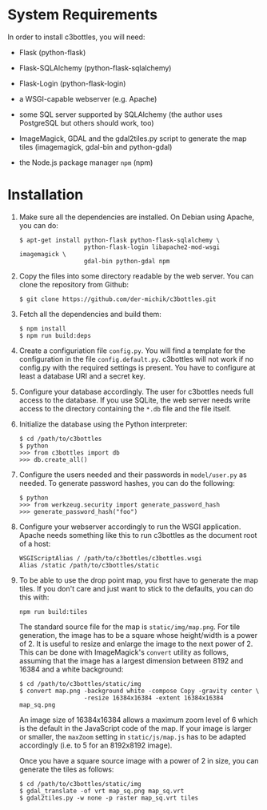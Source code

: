 # System Requirements

In order to install c3bottles, you will need:

*   Flask (python-flask)

*   Flask-SQLAlchemy (python-flask-sqlalchemy)

*   Flask-Login (python-flask-login)

*   a WSGI-capable webserver (e.g. Apache)

*   some SQL server supported by SQLAlchemy
    (the author uses PostgreSQL but others should work, too)

*   ImageMagick, GDAL and the gdal2tiles.py script to generate the map tiles
    (imagemagick, gdal-bin and python-gdal)

*   the Node.js package manager `npm` (npm)

# Installation

1.  Make sure all the dependencies are installed.
    On Debian using Apache, you can do:

        $ apt-get install python-flask python-flask-sqlalchemy \
                          python-flask-login libapache2-mod-wsgi imagemagick \
                          gdal-bin python-gdal npm

2.  Copy the files into some directory readable by the web server.
    You can clone the repository from Github:

        $ git clone https://github.com/der-michik/c3bottles.git

3.  Fetch all the dependencies and build them:

        $ npm install
        $ npm run build:deps

4.  Create a configuriation file `config.py`. You will find a template for the
    configuration in the file `config.default.py`. c3bottles will not work if
    no config.py with the required settings is present. You have to configure
    at least a database URI and a secret key.

5.  Configure your database accordingly. The user for c3bottles needs full
    access to the database. If you use SQLite, the web server needs write
    access to the directory containing the `*.db` file and the file itself.

6.  Initialize the database using the Python interpreter:

        $ cd /path/to/c3bottles
        $ python
        >>> from c3bottles import db
        >>> db.create_all()

7.  Configure the users needed and their passwords in `model/user.py` as
    needed. To generate password hashes, you can do the following:

        $ python
        >>> from werkzeug.security import generate_password_hash
        >>> generate_password_hash("foo")

8.  Configure your webserver accordingly to run the WSGI application. Apache
    needs something like this to run c3bottles as the document root of a host:

        WSGIScriptAlias / /path/to/c3bottles/c3bottles.wsgi
        Alias /static /path/to/c3bottles/static

9.  To be able to use the drop point map, you first have to generate the map
    tiles. If you don't care and just want to stick to the defaults, you can
    do this with:

        npm run build:tiles

    The standard source file for the map is `static/img/map.png`. For
    tile generation, the image has to be a square whose height/width is a
    power of 2. It is useful to resize and enlarge the image to the next power
    of 2. This can be done with ImageMagick's `convert` utility as follows,
    assuming that the image has a largest dimension between 8192 and 16384 and
    a white background:

        $ cd /path/to/c3bottles/static/img
        $ convert map.png -background white -compose Copy -gravity center \
                          -resize 16384x16384 -extent 16384x16384 map_sq.png

    An image size of 16384x16384 allows a maximum zoom level of 6 which is the
    default in the JavaScript code of the map. If your image is larger or
    smaller, the `maxZoom` setting in `static/js/map.js` has to be adapted
    accordingly (i.e. to 5 for an 8192x8192 image).

    Once you have a square source image with a power of 2 in size, you can
    generate the tiles as follows:

        $ cd /path/to/c3bottles/static/img
        $ gdal_translate -of vrt map_sq.png map_sq.vrt
        $ gdal2tiles.py -w none -p raster map_sq.vrt tiles
